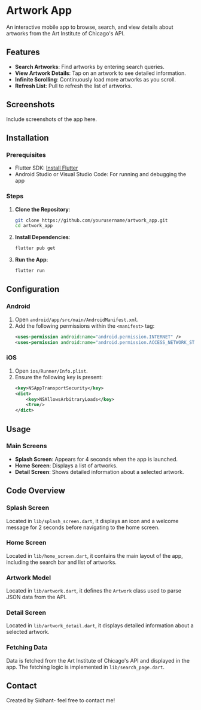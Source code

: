 # Artwork App

An interactive mobile app to browse, search, and view details about artworks from the Art Institute of Chicago's API.

## Features

- **Search Artworks**: Find artworks by entering search queries.
- **View Artwork Details**: Tap on an artwork to see detailed information.
- **Infinite Scrolling**: Continuously load more artworks as you scroll.
- **Refresh List**: Pull to refresh the list of artworks.

## Screenshots

Include screenshots of the app here.

## Installation

### Prerequisites

- Flutter SDK: [Install Flutter](https://flutter.dev/docs/get-started/install)
- Android Studio or Visual Studio Code: For running and debugging the app

### Steps

1. **Clone the Repository**:
    ```bash
    git clone https://github.com/yourusername/artwork_app.git
    cd artwork_app
    ```

2. **Install Dependencies**:
    ```bash
    flutter pub get
    ```

3. **Run the App**:
    ```bash
    flutter run
    ```

## Configuration

### Android

1. Open `android/app/src/main/AndroidManifest.xml`.
2. Add the following permissions within the `<manifest>` tag:
    ```xml
    <uses-permission android:name="android.permission.INTERNET" />
    <uses-permission android:name="android.permission.ACCESS_NETWORK_STATE"/>
    ```

### iOS

1. Open `ios/Runner/Info.plist`.
2. Ensure the following key is present:
    ```xml
    <key>NSAppTransportSecurity</key>
    <dict>
        <key>NSAllowsArbitraryLoads</key>
        <true/>
    </dict>
    ```

## Usage

### Main Screens

- **Splash Screen**: Appears for 4 seconds when the app is launched.
- **Home Screen**: Displays a list of artworks.
- **Detail Screen**: Shows detailed information about a selected artwork.

## Code Overview

### Splash Screen

Located in `lib/splash_screen.dart`, it displays an icon and a welcome message for 2 seconds before navigating to the home screen.

### Home Screen

Located in `lib/home_screen.dart`, it contains the main layout of the app, including the search bar and list of artworks.

### Artwork Model

Located in `lib/artwork.dart`, it defines the `Artwork` class used to parse JSON data from the API.

### Detail Screen

Located in `lib/artwork_detail.dart`, it displays detailed information about a selected artwork.

### Fetching Data

Data is fetched from the Art Institute of Chicago's API and displayed in the app. The fetching logic is implemented in `lib/search_page.dart`.

## Contact

Created by Sidhant- feel free to contact me!

